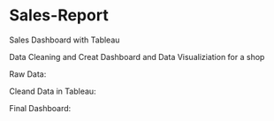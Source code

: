 # Sales-Report
Sales Dashboard with Tableau

Data Cleaning and Creat Dashboard and Data Visualiziation for a shop

Raw Data:


Cleand Data in Tableau:


Final Dashboard:
